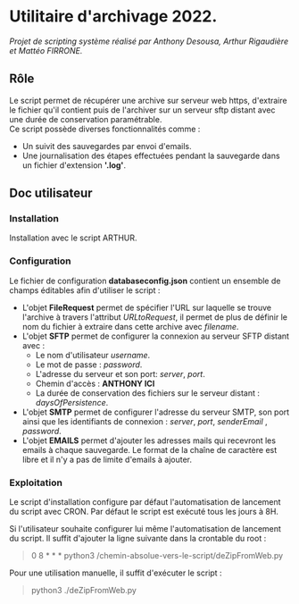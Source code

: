 # Utilitaire d'archivage 2022.

_Projet de scripting système réalisé par Anthony Desousa, Arthur Rigaudière et Mattéo FIRRONE._

## Rôle

Le script permet de récupérer une archive sur serveur web https, d'extraire le fichier qu'il contient puis de l'archiver sur un serveur sftp distant avec une durée de conservation paramétrable.<br/>
Ce script possède diverses fonctionnalités comme :
* Un suivit des sauvegardes par envoi d'emails.
* Une journalisation des étapes effectuées pendant la sauvegarde dans un fichier d'extension **'.log'**.

## Doc utilisateur

### Installation

Installation avec le script ARTHUR.

### Configuration

Le fichier de configuration **databaseconfig.json** contient un ensemble de champs éditables afin d'utiliser le script :
* L'objet **FileRequest** permet de spécifier l'URL sur laquelle se trouve l'archive à travers l'attribut _URLtoRequest_, il permet de plus de définir le nom du fichier à extraire dans cette archive avec _filename_.
* L'objet **SFTP** permet de configurer la connexion au serveur SFTP distant avec :
     * Le nom d'utilisateur _username_.
     * Le mot de passe : _password_. 
     * L'adresse du serveur et son port: _server_, _port_.
     * Chemin d'accès : **ANTHONY ICI**
     * La durée de conservation des fichiers sur le serveur distant : _daysOfPersistence_.
* L'objet **SMTP** permet de configurer l'adresse du serveur SMTP, son port ainsi que les identifiants de connexion : _server_, _port_, _senderEmail_ , _password_.
* L'objet **EMAILS** permet d'ajouter les adresses mails qui recevront les emails à chaque sauvegarde. Le format de la chaîne de caractère est libre et il n'y a pas de limite d'emails à ajouter.


### Exploitation

Le script d'installation configure par défaut l'automatisation de lancement du script avec CRON. Par défaut le script est exécuté tous les jours à 8H.

Si l'utilisateur souhaite configurer lui même l'automatisation de lancement du script. Il suffit d'ajouter la ligne suivante dans la crontable du root : <br/>
> 0 8 * * * python3 /chemin-absolue-vers-le-script/deZipFromWeb.py

Pour une utilisation manuelle, il suffit d'exécuter le script :
> python3 ./deZipFromWeb.py

